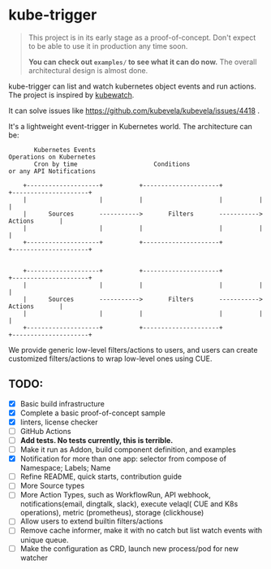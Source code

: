 # kube-trigger

> This project is in its early stage as a proof-of-concept. Don't expect to be able to use it in production any time
> soon.
>
> **You can check out `examples/` to see what it can do now.** The overall architectural design is almost done.

kube-trigger can list and watch kubernetes object events and run actions. The project is inspired
by [kubewatch](https://github.com/vmware-archive/kubewatch).

It can solve issues like https://github.com/kubevela/kubevela/issues/4418 .

It's a lightweight event-trigger in Kubernetes world. The
architecture can be:

```                                                                                         
       Kubernetes Events                                             Operations on Kubernetes
       Cron by time                     Conditions                   or any API Notifications
                                                                                             
    +--------------------+          +---------------------+          +---------------------+ 
    |                    |          |                     |          |                     | 
    |      Sources       ----------->       Filters       ----------->       Actions       | 
    |                    |          |                     |          |                     | 
    +--------------------+          +---------------------+          +---------------------+ 
                                                                                            
                                                                                             
    +--------------------+          +---------------------+          +---------------------+ 
    |                    |          |                     |          |                     | 
    |      Sources       ----------->       Filters       ----------->       Actions       | 
    |                    |          |                     |          |                     | 
    +--------------------+          +---------------------+          +---------------------+ 
```

We provide generic low-level filters/actions to users, and users can create customized filters/actions to wrap low-level
ones using CUE.

## TODO:

- [x] Basic build infrastructure
- [x] Complete a basic proof-of-concept sample
- [x] linters, license checker
- [ ] GitHub Actions
- [ ] **Add tests. No tests currently, this is terrible.**
- [ ] Make it run as Addon, build component definition, and examples
- [x] Notification for more than one app: selector from compose of Namespace; Labels; Name
- [ ] Refine README, quick starts, contribution guide
- [ ] More Source types
- [ ] More Action Types, such as WorkflowRun, API webhook, notifications(email, dingtalk, slack), execute velaql(
  CUE and K8s operations), metric (prometheus), storage (clickhouse)
- [ ] Allow users to extend builtin filters/actions
- [ ] Remove cache informer, make it with no catch but list watch events with unique queue.
- [ ] Make the configuration as CRD, launch new process/pod for new watcher
